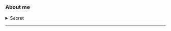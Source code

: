 ### **About me**

<details>
<summary>Secret</summary>

> "Software is ephemeral; Data is perpetual."
> \- Anon

<!--
Idea: Math expression; Diagram
-->
</details>

---


<!--
**vincentcheongws/vincentcheongws** is a ✨ _special_ ✨ repository because its `README.md` (this file) appears on your GitHub profile.

Here are some ideas to get you started:

- 🔭 I’m currently working on ...
- 🌱 I’m currently learning ...
- 👯 I’m looking to collaborate on ...
- 🤔 I’m looking for help with ...
- 💬 Ask me about ...
- 📫 How to reach me: ...
- 😄 Pronouns: ...
- ⚡ Fun fact: ...
-->
